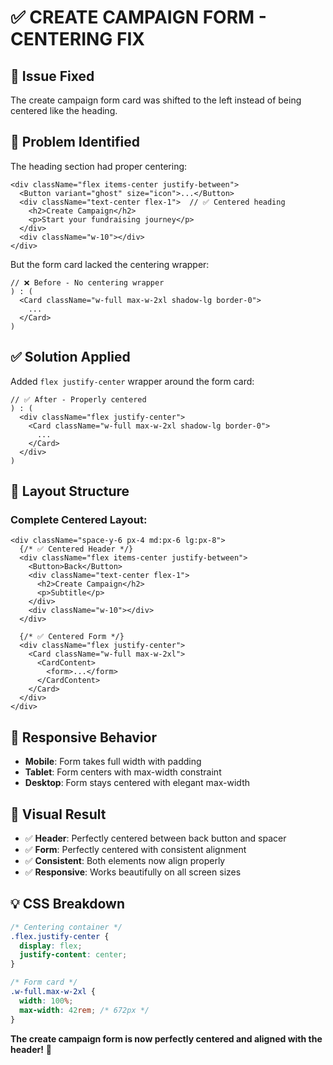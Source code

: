 # ✅ CREATE CAMPAIGN FORM - CENTERING FIX

## 🎯 **Issue Fixed**
The create campaign form card was shifted to the left instead of being centered like the heading.

## 🔧 **Problem Identified**
The heading section had proper centering:
```tsx
<div className="flex items-center justify-between">
  <Button variant="ghost" size="icon">...</Button>
  <div className="text-center flex-1">  // ✅ Centered heading
    <h2>Create Campaign</h2>
    <p>Start your fundraising journey</p>
  </div>
  <div className="w-10"></div>
</div>
```

But the form card lacked the centering wrapper:
```tsx
// ❌ Before - No centering wrapper
) : (
  <Card className="w-full max-w-2xl shadow-lg border-0">
    ...
  </Card>
)
```

## ✅ **Solution Applied**
Added `flex justify-center` wrapper around the form card:

```tsx
// ✅ After - Properly centered
) : (
  <div className="flex justify-center">
    <Card className="w-full max-w-2xl shadow-lg border-0">
      ...
    </Card>
  </div>
)
```

## 🎨 **Layout Structure**

### Complete Centered Layout:
```tsx
<div className="space-y-6 px-4 md:px-6 lg:px-8">
  {/* ✅ Centered Header */}
  <div className="flex items-center justify-between">
    <Button>Back</Button>
    <div className="text-center flex-1">
      <h2>Create Campaign</h2>
      <p>Subtitle</p>
    </div>
    <div className="w-10"></div>
  </div>

  {/* ✅ Centered Form */}
  <div className="flex justify-center">
    <Card className="w-full max-w-2xl">
      <CardContent>
        <form>...</form>
      </CardContent>
    </Card>
  </div>
</div>
```

## 📱 **Responsive Behavior**

- **Mobile**: Form takes full width with padding
- **Tablet**: Form centers with max-width constraint
- **Desktop**: Form stays centered with elegant max-width

## 🎯 **Visual Result**

- ✅ **Header**: Perfectly centered between back button and spacer
- ✅ **Form**: Perfectly centered with consistent alignment
- ✅ **Consistent**: Both elements now align properly
- ✅ **Responsive**: Works beautifully on all screen sizes

## 💡 **CSS Breakdown**

```css
/* Centering container */
.flex.justify-center {
  display: flex;
  justify-content: center;
}

/* Form card */
.w-full.max-w-2xl {
  width: 100%;
  max-width: 42rem; /* 672px */
}
```

**The create campaign form is now perfectly centered and aligned with the header!** 🎉
